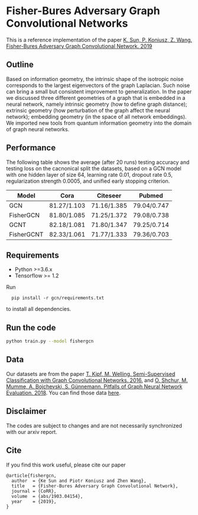 # Fisher-Bures Adversary Graph Convolutional Networks

This is a reference implementation of the paper [K. Sun, P. Koniusz, Z. Wang. Fisher-Bures Adversary Graph Convolutional Network. 2019](https://arxiv.org/abs/1903.04154)

## Outline

Based on information geometry, the intrinsic shape of the isotropic noise corresponds to the largest eigenvectors of the graph Laplacian. Such noise can bring a small but consistent improvement to generalization. In the paper we discussed three different geometries of a graph that is embedded in a neural network, namely intrinsic geometry (how to define graph distance); extrinsic geometry (how perturbation of the graph affect the neural network); embedding geometry (in the space of all network embeddings). We imported new tools from quantum information geometry into the domain of graph neural networks.

## Performance

The following table shows the average (after 20 runs) testing accuracy and testing loss on the cacnonical split the datasets, based on a GCN model with one hidden layer of size 64, learning rate 0.01, dropout rate 0.5, regularization strength 0.0005, and unified early stopping criterion.

| Model | Cora | Citeseer | Pubmed |
| --- | --- | --- | --- |
| GCN | 81.27/1.103 | 71.16/1.385 | 79.04/0.747 | 
| FisherGCN | 81.80/1.085 | 71.25/1.372 | 79.08/0.738 |
| GCNT | 82.18/1.081 | 71.80/1.347 | 79.25/0.714 |
| FisherGCNT | 82.33/1.061 | 71.77/1.333 | 79.36/0.703 |

## Requirements
- Python >=3.6.x
- Tensorflow >= 1.2

Run
```
  pip install -r gcn/requirements.txt
```
to install all dependencies.

## Run the code

```bash
python train.py --model fishergcn
```

## Data

Our datasets are from the paper [T. Kipf, M. Welling. Semi-Supervised Classification with Graph Convolutional Networks. 2016.](https://arxiv.org/abs/1609.02907) and [O. Shchur, M. Mumme, A. Bojchevski, S. Günnemann. Pitfalls of Graph Neural Network Evaluation. 2018](https://arxiv.org/abs/1811.05868). You can find those data [here](FisherGCN/gcn/data).

## Disclaimer

The codes are subject to changes and are not necessarily synchronized with our arxiv report.

## Cite

If you find this work useful, please cite our paper

```
@article{fishergcn,
  author  = {Ke Sun and Piotr Koniusz and Zhen Wang},
  title   = {Fisher-Bures Adversary Graph Convolutional Network},
  journal = {CoRR},
  volume  = {abs/1903.04154},
  year    = {2019},
}
```
